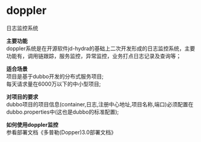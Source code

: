 # doppler
日志监控系统

<b>主要功能</b><br>
doppler系统是在开源软件jd-hydra的基础上二次开发形成的日志监控系统，主要功能有，调用链跟踪，服务监控，异常监控，业务打点日志记录及查询等；

<b>适合场景</b><br>
项目是基于dubbo开发的分布式服务项目;<br>
每天请求量在6000万以下的中小型项目;<br>

<b>对项目的要求</b><br>
dubbo项目的项目信息(container,日志,注册中心地址,项目名称,端口)必须配置在dubbo.properties中(这也是dubbo的标准配置);
		

<b>如何使用doppler监控</b><br>
参看部署文档《多普勒(Dopper)3.0部署文档》


	
